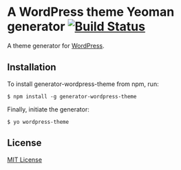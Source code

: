 # A WordPress theme Yeoman generator [![Build Status](https://travis-ci.org/vilmosioo/Generator-Wordpress-Theme.png?branch=master)](https://travis-ci.org/vilmosioo/Generator-Wordpress-Theme)

A theme generator for [WordPress](http://wordpress.org).

## Installation

To install generator-wordpress-theme from npm, run:

```
$ npm install -g generator-wordpress-theme
```

Finally, initiate the generator:

```
$ yo wordpress-theme
```

## License

[MIT License](http://en.wikipedia.org/wiki/MIT_License)
